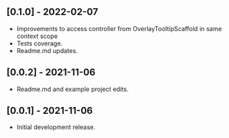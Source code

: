 ## [0.1.0] - 2022-02-07

* Improvements to access controller from OverlayTooltipScaffold in same context scope
* Tests coverage.
* Readme.md updates.

## [0.0.2] - 2021-11-06

* Readme.md and example project edits.

## [0.0.1] - 2021-11-06

* Initial development release.